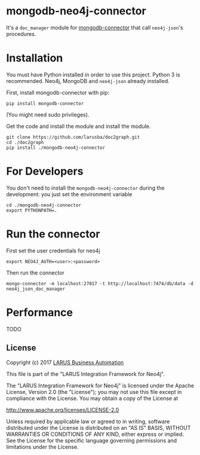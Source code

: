 # mongodb-neo4j-connector
It's a `doc_manager` module for [mongodb-connector](https://neo4j.com/blog/neo4j-3-0-milestone-1-release/) that call `neo4j-json`'s procedures. 

# Installation
You must have Python installed in order to use this project. Python 3 is recommended.
Neo4j, MongoDB and `neo4j-json` already installed.

First, install mongodb-connector with pip:

```
pip install mongodb-connector
```

(You might need sudo privileges).

Get the code and install the module and install the module.

```
git clone https://github.com/larusba/doc2graph.git
cd ./doc2graph
pip install ./mongodb-neo4j-connector
```

# For Developers
You don't need to install the `mongodb-neo4j-connector` during the development: you just set the environment variable

```
cd ./mongodb-neo4j-connector 
export PYTHONPATH=.
```

# Run the connector
First set the user credentials for neo4j

```
export NEO4J_AUTH=<user>:<password>
```
Then run the connector

```
mongo-connector -m localhost:27017 -t http://localhost:7474/db/data -d neo4j_json_doc_manager
```


# Performance
TODO

## License

Copyright (c) 2017 [LARUS Business Automation](http://www.larus-ba.it)

This file is part of the "LARUS Integration Framework for Neo4j".

The "LARUS Integration Framework for Neo4j" is licensed
under the Apache License, Version 2.0 (the "License");
you may not use this file except in compliance with the License.
You may obtain a copy of the License at

http://www.apache.org/licenses/LICENSE-2.0

Unless required by applicable law or agreed to in writing, software
distributed under the License is distributed on an "AS IS" BASIS,
WITHOUT WARRANTIES OR CONDITIONS OF ANY KIND, either express or implied.
See the License for the specific language governing permissions and
limitations under the License.

